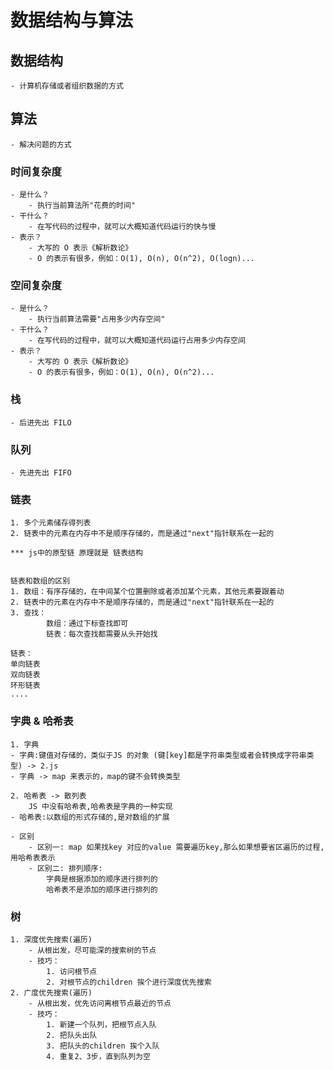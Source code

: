# 数据结构与算法

## 数据结构
    - 计算机存储或者组织数据的方式

## 算法
    - 解决问题的方式

### 时间复杂度
    - 是什么？
        - 执行当前算法所"花费的时间"
    - 干什么？
        - 在写代码的过程中，就可以大概知道代码运行的快与慢
    - 表示？
        - 大写的 O 表示《解析数论》
        - O 的表示有很多，例如：O(1), O(n), O(n^2), O(logn)...

### 空间复杂度
    - 是什么？
        - 执行当前算法需要"占用多少内存空间"
    - 干什么？
        - 在写代码的过程中，就可以大概知道代码运行占用多少内存空间
    - 表示？
        - 大写的 O 表示《解析数论》
        - O 的表示有很多，例如：O(1), O(n), O(n^2)...

### 栈
    - 后进先出 FILO

### 队列
    - 先进先出 FIFO

### 链表     
    1. 多个元素储存得列表    
    2. 链表中的元素在内存中不是顺序存储的，而是通过"next"指针联系在一起的

    *** js中的原型链 原理就是 链表结构       


    链表和数组的区别      
    1. 数组：有序存储的，在中间某个位置删除或者添加某个元素，其他元素要跟着动      
    2. 链表中的元素在内存中不是顺序存储的，而是通过"next"指针联系在一起的          
    3. 查找：         
            数组：通过下标查找即可         
            链表：每次查找都需要从头开始找            

    链表：       
    单向链表      
    双向链表     
    环形链表      
    ....

### 字典 & 哈希表      
    1. 字典         
    - 字典:键值对存储的，类似于JS 的对象 (键[key]都是字符串类型或者会转换成字符串类型) -> 2.js               
    - 字典 -> map 来表示的，map的键不会转换类型

    2. 哈希表 -> 散列表       
        JS 中没有哈希表,哈希表是字典的一种实现            
    - 哈希表:以数组的形式存储的,是对数组的扩展

    - 区别          
        - 区别一: map 如果找key 对应的value 需要遍历key,那么如果想要省区遍历的过程,用哈希表表示     
        - 区别二: 排列顺序:          
            字典是根据添加的顺序进行排列的             
            哈希表不是添加的顺序进行排列的          
        
### 树           
    1. 深度优先搜索(遍历)      
        - 从根出发，尽可能深的搜索树的节点            
        - 技巧：      
            1. 访问根节点      
            2. 对根节点的children 挨个进行深度优先搜索
    2. 广度优先搜索(遍历)        
        - 从根出发，优先访问离根节点最近的节点       
        - 技巧：          
            1. 新建一个队列，把根节点入队          
            2. 把队头出队        
            3. 把队头的children 挨个入队      
            4. 重复2、3步，直到队列为空
